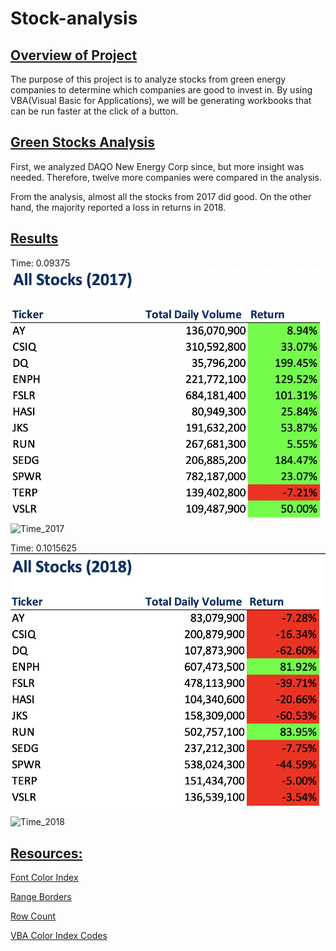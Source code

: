# Stock-analysis

## <u>Overview of Project</u>
The purpose of this project is to analyze stocks from green energy companies to determine which companies are good to invest in. By using VBA(Visual Basic for Applications), we will be generating workbooks that can be run faster at the click of a button.

## <u>Green Stocks Analysis</u>

First, we analyzed DAQO New Energy Corp since, but more insight was needed. Therefore, twelve more companies were compared in the analysis. 

From the analysis, almost all the stocks from 2017 did good. On the other hand, the majority reported a loss in returns in 2018. 


## <u>Results</u>
Time: 0.09375
![2017](Resources/All_Stocks_2017.png)
![Time_2017](VBA_Challenge_2017.png)


Time: 0.1015625
![2018](Resources/All_Stocks_2018.png)
![Time_2018](VBA_Challenge_2018.png)



## <u>Resources:</u>
[Font Color Index](https://docs.microsoft.com/en-us/office/vba/api/excel.font.colorindex)

[Range Borders](https://docs.microsoft.com/en-us/office/vba/api/excel.range.borders)

[Row Count](https://stackoverflow.com/questions/18088729/row-count-where-data-exists)

[VBA Color Index Codes](https://www.automateexcel.com/excel-formatting/color-reference-for-color-index/)